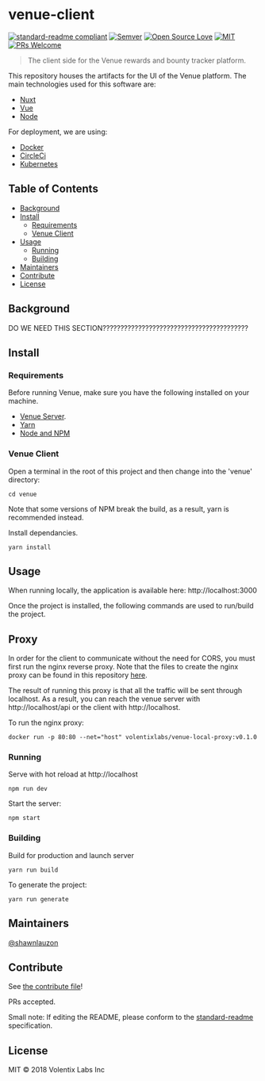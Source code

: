 # venue-client

[![standard-readme compliant](https://img.shields.io/badge/standard--readme-OK-green.svg?style=flat-square)](https://github.com/RichardLitt/standard-readme)
[![Semver](http://img.shields.io/SemVer/2.0.0.png)](http://semver.org/spec/v2.0.0.html)
[![Open Source Love](https://badges.frapsoft.com/os/v3/open-source.svg?v=102)](https://github.com/ellerbrock/open-source-badge/)
[![MIT](https://badges.frapsoft.com/os/mit/mit.svg?v=102)](https://github.com/ellerbrock/open-source-badge/)
[![PRs Welcome](https://img.shields.io/badge/PRs-welcome-brightgreen.svg?style=flat-square)](http://makeapullrequest.com)

> The client side for the Venue rewards and bounty tracker platform.

This repository houses the artifacts for the UI of the Venue platform. The main technologies used for this software are:

  * [Nuxt](https://nuxtjs.org/)
  * [Vue](https://vuejs.org/)
  * [Node](https://nodejs.org/)

For deployment, we are using:

  * [Docker](https://www.docker.com/)
  * [CircleCi](https://circleci.com/)
  * [Kubernetes](https://kubernetes.io/)

## Table of Contents

- [Background](#background)
- [Install](#install)
  - [Requirements](#requirements)
  - [Venue Client](#venue-client)
- [Usage](#usage)
  - [Running](#running)
  - [Building](#building)
- [Maintainers](#maintainers)
- [Contribute](#contribute)
- [License](#license)

## Background

DO WE NEED THIS SECTION?????????????????????????????????????????

## Install

### Requirements

Before running Venue, make sure you have the following installed on your machine.

  * [Venue Server](https://github.com/volentix/venue-server).
  * [Yarn](https://yarnpkg.com/lang/en/)
  * [Node and NPM](https://nodejs.org/)

### Venue Client

Open a terminal in the root of this project and then change into the 'venue' directory:

```
cd venue
```

Note that some versions of NPM break the build, as a result, yarn is recommended instead.

Install dependancies.
```
yarn install
```

## Usage

When running locally, the application is available here: http://localhost:3000

Once the project is installed, the following commands are used to run/build the project.

## Proxy

In order for the client to communicate without the need for CORS, you must first run the nginx reverse proxy. Note that the files to create the nginx proxy can be found in this repository [here](/nginx/README.md).

The result of running this proxy is that all the traffic will be sent through localhost. As a result, you can reach the venue server with http://localhost/api or the client with http://localhost.

To run the nginx proxy:
```
docker run -p 80:80 --net="host" volentixlabs/venue-local-proxy:v0.1.0
```

### Running
Serve with hot reload at http://localhost
```
npm run dev
```
Start the server:
```
npm start
```

### Building

Build for production and launch server
```
yarn run build
```

To generate the project:
```
yarn run generate
```

## Maintainers

[@shawnlauzon](https://github.com/shawnlauzon)

## Contribute

See [the contribute file](contribute.md)!

PRs accepted.

Small note: If editing the README, please conform to the [standard-readme](https://github.com/RichardLitt/standard-readme) specification.

## License

MIT © 2018 Volentix Labs Inc
